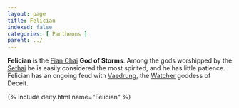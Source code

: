 ```yaml
---
layout: page
title: Felician
indexed: false
categories: [ Pantheons ]
parent: ../
---
```

**Felician** is the [Fian Chai](../fian_chai/) **God of Storms**. Among the gods worshipped by the [Sethai](/races/sethai/) he is easily considered the most spirited, and he has little patience. Felician has an ongoing feud with [Vaedrung](/pantheons/watchers/vaedrung/), the [Watcher](/pantheons/watchers/) goddess of Deceit.

{% include deity.html name="Felician" %}